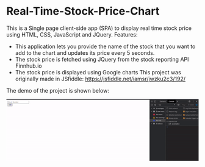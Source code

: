 # Real-Time-Stock-Price-Chart

This is a Single page client-side app (SPA) to display real time stock price using HTML, CSS, JavaScript and JQuery. 
Features:
- This application lets you provide the name of the stock that you want to add to the chart and updates its price every 5 seconds.
- The stock price is fetched using JQuery from the stock reporting API Finnhub.io
- The stock price is displayed using Google charts
This project was originally made in JSfiddle: https://jsfiddle.net/iamsr/jwzku2c3/192/

The demo of the project is shown below:

![Demo](https://github.com/i-am-SR/Real-Time-Stock-Price-Chart/blob/master/gif/stockchart.gif) 


